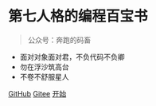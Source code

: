 # 第七人格的编程百宝书

> 公众号：奔跑的码畜

- 面对对象面对君，不负代码不负卿
- 勿在浮沙筑高台
- 不卷不舒服星人



[GitHub](https://github.com/docsifyjs/docsify/)
[Gitee](https://github.com/docsifyjs/docsify/)
[开始](index/index)